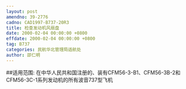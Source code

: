 ```yaml
---
layout: post
amendno: 39-2776
cadno: CAD1997-B737-20R3
title: 检查发动机风扇盘
date: 2000-02-04 00:00:00 +0800
effdate: 2000-02-04 00:00:00 +0800
tag: B737
categories: 民航华北管理局适航处
author: 邵仁明
---
```


##适用范围:
在中华人民共和国注册的、装有CFM56-3-B1、CFM56-3B-2和CFM56-3C-1系列发动机的所有波音737型飞机

